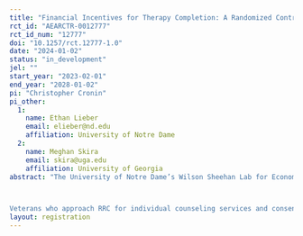 ```yaml
---
title: "Financial Incentives for Therapy Completion: A Randomized Controlled Trial with U.S. Veterans"
rct_id: "AEARCTR-0012777"
rct_id_num: "12777"
doi: "10.1257/rct.12777-1.0"
date: "2024-01-02"
status: "in_development"
jel: ""
start_year: "2023-02-01"
end_year: "2028-01-02"
pi: "Christopher Cronin"
pi_other:
  1:
    name: Ethan Lieber
    email: elieber@nd.edu
    affiliation: University of Notre Dame
  2:
    name: Meghan Skira
    email: skira@uga.edu
    affiliation: University of Georgia
abstract: "The University of Notre Dame’s Wilson Sheehan Lab for Economic Opportunities (LEO), in partnership with Recovery Resource Council (RRC), will conduct a randomized-controlled trial to study whether financial incentives for therapy attendance lower therapy discontinuation and improve mental health for a sample of veterans in Texas. RRC is accredited by the Joint Commission in Behavioral Health and licensed by the State of Texas as an Outpatient Treatment Center. It is one of the largest and most comprehensive non-profit mental and behavioral healthcare providers in North Texas and provides free counseling services to hundreds of U.S. veterans annually. 

Veterans who approach RRC for individual counseling services and consent to participate will be randomly assigned to the treatment or control group. The control group will receive counseling as usual. The treatment group will receive $500 gift card payments upon completing their 6th, 12th, and 18th counseling sessions, i.e., $1,500 in gift cards for completing all 18 sessions, the usual prescribed length of therapy. Our primary focus is to examine the impact of the financial incentives on therapy attendance and attrition. In addition,  we will estimate the impact on mental health using mental health inventories collected over the course of the therapy sessions. Should we find that the financial incentives increase therapy attendance, we will also estimate key parameters of a dynamic, structural model of therapy exit timing."
layout: registration
---
```


